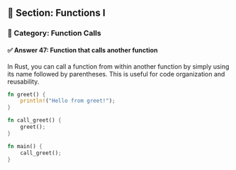 ## 📘 Section: Functions I  
### 🔹 Category: Function Calls  
#### ✅ Answer 47: Function that calls another function

In Rust, you can call a function from within another function by simply using its name followed by parentheses. This is useful for code organization and reusability.

```rust
fn greet() {
    println!("Hello from greet!");
}

fn call_greet() {
    greet();
}

fn main() {
    call_greet();
}
```
